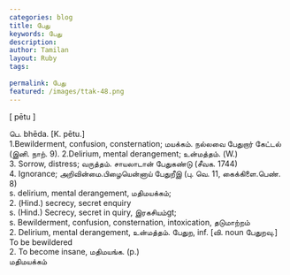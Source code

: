 ```yaml
---
categories: blog
title: பேது
keywords: பேது
description: 
author: Tamilan
layout: Ruby
tags: 
 
permalink: பேது
featured: /images/ttak-48.png
---
```

  
[ pētu ]  
  
பெ. bhēda. [K. pētu.]  
1.Bewilderment, confusion, consternation; மயக்கம். நல்லவை பேதுறார் கேட்டல் (இனி. நாற். 9). 2.Delirium, mental derangement; உன்மத்தம். (W.)  
3. Sorrow, distress; வருத்தம். சாயலாடான் பேதுகண்டு (சீவக. 1744)  
4. Ignorance; அறிவின்மை.பிழையென்னாய் பேதுறீஇ (பு. வெ. 11, கைக்கிளை.பெண். 8)  
s. delirium, mental derangement, மதிமயக்கம்;  
2. (Hind.) secrecy, secret enquiry  
s. (Hind.) Secrecy, secret in quiry, இரகசியம்gt;   
s. Bewilderment, confusion, consternation, intoxication, தடுமாற்றம்  
2. Delirium, mental derangement, உன்மத்தம். பேதுற, inf. [வி. noun பேதுறவு.]  
To be bewildered  
2. To become insane, மதிமயங்க. (p.)  
மதிமயக்கம்
